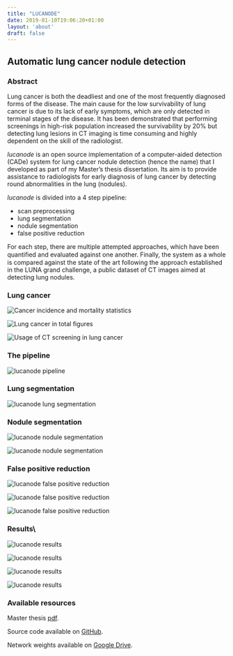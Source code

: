 ```yaml
---
title: "LUCANODE"
date: 2019-01-10T19:06:20+01:00
layout: 'about'
draft: false
---
```


## Automatic lung cancer nodule detection

### Abstract
Lung cancer is both the deadliest and one of the most frequently diagnosed forms of the disease. The main cause for the low survivability of lung cancer is due to its lack of early symptoms, which are only detected in terminal stages of the disease. It has been demonstrated that performing screenings in high-risk population increased the survivability by 20% but detecting lung lesions in CT imaging is time consuming and highly dependent on the skill of the radiologist.

*lucanode* is an open source implementation of a computer-aided detection (CADe) system for lung cancer nodule detection (hence the name) that I developed as part of my Master’s thesis dissertation. Its aim is to provide assistance to radiologists for early diagnosis of lung cancer by detecting round abnormalities in the lung (nodules).

*lucanode* is divided into a 4 step pipeline:

- scan preprocessing
- lung segmentation
- nodule segmentation
- false positive reduction

For each step, there are multiple attempted approaches, which have been quantiﬁed and evaluated against one another. Finally, the system as a whole is compared against the state of the art following the approach established in the LUNA grand challenge, a public dataset of CT images aimed at detecting lung nodules.

### Lung cancer
![Cancer incidence and mortality statistics](/media/project/lucanode/intro_1.png)

![Lung cancer in total figures](/media/project/lucanode/intro_2.png)

![Usage of CT screening in lung cancer](/media/project/lucanode/intro_3.png)

### The pipeline
![lucanode pipeline](/media/project/lucanode/pipeline.png)

### Lung segmentation
![lucanode lung segmentation](/media/project/lucanode/lung_segmentation.png)

### Nodule segmentation
![lucanode nodule segmentation](/media/project/lucanode/nodule_segmentation_1.png)

![lucanode nodule segmentation](/media/project/lucanode/nodule_segmentation_2.png)

### False positive reduction
![lucanode false positive reduction](/media/project/lucanode/fp_reduction_1.png)

![lucanode false positive reduction](/media/project/lucanode/fp_reduction_2.png)

![lucanode false positive reduction](/media/project/lucanode/fp_reduction_3.png)

### Results\
![lucanode results](/media/project/lucanode/results_1.png)

![lucanode results](/media/project/lucanode/results_2.png)

![lucanode results](/media/project/lucanode/results_3.png)

![lucanode results](/media/project/lucanode/results_4.png)

### Available resources
Master thesis [pdf](/media/project/lucanode/tfm_lucanode.pdf).

Source code available on [GitHub](https://github.com/octavifs/lucanode).

Network weights available on [Google Drive](https://drive.google.com/drive/folders/1uH6QDOmOVJUcnsmAFDXa3lF61Exe-RQj?usp=sharing).
